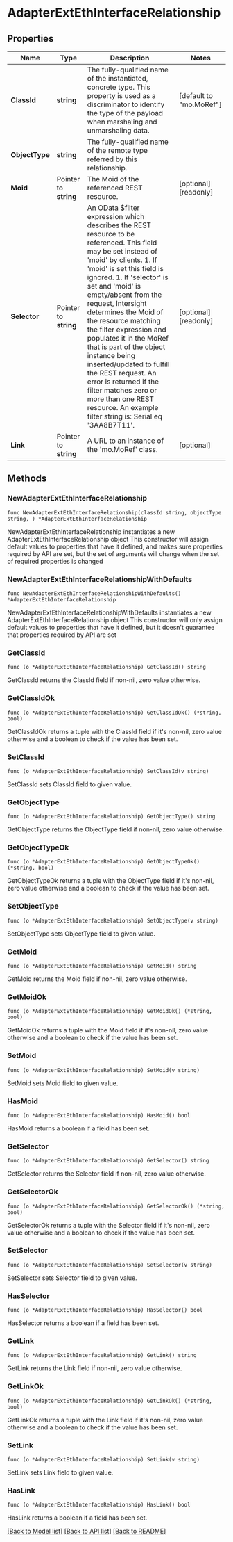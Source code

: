 # AdapterExtEthInterfaceRelationship

## Properties

Name | Type | Description | Notes
------------ | ------------- | ------------- | -------------
**ClassId** | **string** | The fully-qualified name of the instantiated, concrete type. This property is used as a discriminator to identify the type of the payload when marshaling and unmarshaling data. | [default to "mo.MoRef"]
**ObjectType** | **string** | The fully-qualified name of the remote type referred by this relationship. | 
**Moid** | Pointer to **string** | The Moid of the referenced REST resource. | [optional] [readonly] 
**Selector** | Pointer to **string** | An OData $filter expression which describes the REST resource to be referenced. This field may be set instead of &#39;moid&#39; by clients. 1. If &#39;moid&#39; is set this field is ignored. 1. If &#39;selector&#39; is set and &#39;moid&#39; is empty/absent from the request, Intersight determines the Moid of the resource matching the filter expression and populates it in the MoRef that is part of the object instance being inserted/updated to fulfill the REST request. An error is returned if the filter matches zero or more than one REST resource. An example filter string is: Serial eq &#39;3AA8B7T11&#39;. | [optional] [readonly] 
**Link** | Pointer to **string** | A URL to an instance of the &#39;mo.MoRef&#39; class. | [optional] 

## Methods

### NewAdapterExtEthInterfaceRelationship

`func NewAdapterExtEthInterfaceRelationship(classId string, objectType string, ) *AdapterExtEthInterfaceRelationship`

NewAdapterExtEthInterfaceRelationship instantiates a new AdapterExtEthInterfaceRelationship object
This constructor will assign default values to properties that have it defined,
and makes sure properties required by API are set, but the set of arguments
will change when the set of required properties is changed

### NewAdapterExtEthInterfaceRelationshipWithDefaults

`func NewAdapterExtEthInterfaceRelationshipWithDefaults() *AdapterExtEthInterfaceRelationship`

NewAdapterExtEthInterfaceRelationshipWithDefaults instantiates a new AdapterExtEthInterfaceRelationship object
This constructor will only assign default values to properties that have it defined,
but it doesn't guarantee that properties required by API are set

### GetClassId

`func (o *AdapterExtEthInterfaceRelationship) GetClassId() string`

GetClassId returns the ClassId field if non-nil, zero value otherwise.

### GetClassIdOk

`func (o *AdapterExtEthInterfaceRelationship) GetClassIdOk() (*string, bool)`

GetClassIdOk returns a tuple with the ClassId field if it's non-nil, zero value otherwise
and a boolean to check if the value has been set.

### SetClassId

`func (o *AdapterExtEthInterfaceRelationship) SetClassId(v string)`

SetClassId sets ClassId field to given value.


### GetObjectType

`func (o *AdapterExtEthInterfaceRelationship) GetObjectType() string`

GetObjectType returns the ObjectType field if non-nil, zero value otherwise.

### GetObjectTypeOk

`func (o *AdapterExtEthInterfaceRelationship) GetObjectTypeOk() (*string, bool)`

GetObjectTypeOk returns a tuple with the ObjectType field if it's non-nil, zero value otherwise
and a boolean to check if the value has been set.

### SetObjectType

`func (o *AdapterExtEthInterfaceRelationship) SetObjectType(v string)`

SetObjectType sets ObjectType field to given value.


### GetMoid

`func (o *AdapterExtEthInterfaceRelationship) GetMoid() string`

GetMoid returns the Moid field if non-nil, zero value otherwise.

### GetMoidOk

`func (o *AdapterExtEthInterfaceRelationship) GetMoidOk() (*string, bool)`

GetMoidOk returns a tuple with the Moid field if it's non-nil, zero value otherwise
and a boolean to check if the value has been set.

### SetMoid

`func (o *AdapterExtEthInterfaceRelationship) SetMoid(v string)`

SetMoid sets Moid field to given value.

### HasMoid

`func (o *AdapterExtEthInterfaceRelationship) HasMoid() bool`

HasMoid returns a boolean if a field has been set.

### GetSelector

`func (o *AdapterExtEthInterfaceRelationship) GetSelector() string`

GetSelector returns the Selector field if non-nil, zero value otherwise.

### GetSelectorOk

`func (o *AdapterExtEthInterfaceRelationship) GetSelectorOk() (*string, bool)`

GetSelectorOk returns a tuple with the Selector field if it's non-nil, zero value otherwise
and a boolean to check if the value has been set.

### SetSelector

`func (o *AdapterExtEthInterfaceRelationship) SetSelector(v string)`

SetSelector sets Selector field to given value.

### HasSelector

`func (o *AdapterExtEthInterfaceRelationship) HasSelector() bool`

HasSelector returns a boolean if a field has been set.

### GetLink

`func (o *AdapterExtEthInterfaceRelationship) GetLink() string`

GetLink returns the Link field if non-nil, zero value otherwise.

### GetLinkOk

`func (o *AdapterExtEthInterfaceRelationship) GetLinkOk() (*string, bool)`

GetLinkOk returns a tuple with the Link field if it's non-nil, zero value otherwise
and a boolean to check if the value has been set.

### SetLink

`func (o *AdapterExtEthInterfaceRelationship) SetLink(v string)`

SetLink sets Link field to given value.

### HasLink

`func (o *AdapterExtEthInterfaceRelationship) HasLink() bool`

HasLink returns a boolean if a field has been set.


[[Back to Model list]](../README.md#documentation-for-models) [[Back to API list]](../README.md#documentation-for-api-endpoints) [[Back to README]](../README.md)



